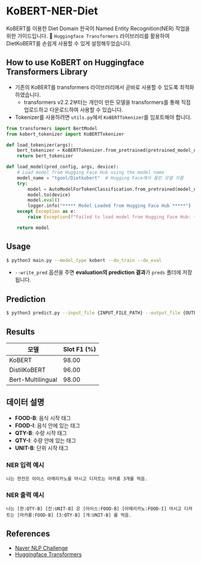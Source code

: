 # KoBERT-NER-Diet

KoBERT를 이용한 Diet Domain 한국어 Named Entity Recognition(NER) 작업을 위한 가이드입니다. 
🤗 `Huggingface Transformers` 라이브러리를 활용하여 DietKoBERT를 손쉽게 사용할 수 있게 설정해두었습니다.

## How to use KoBERT on Huggingface Transformers Library

- 기존의 KoBERT를 transformers 라이브러리에서 곧바로 사용할 수 있도록 최적화하였습니다.
  - transformers v2.2.2부터는 개인이 만든 모델을 transformers를 통해 직접 업로드하고 다운로드하여 사용할 수 있습니다.
- Tokenizer를 사용하려면 `utils.py`에서 `KoBERTTokenizer`를 임포트해야 합니다.

```python
from transformers import BertModel
from kobert_tokenizer import KoBERTTokenizer

def load_tokenizer(args):
    bert_tokenizer = KoBERTTokenizer.from_pretrained(pretrained_model_name_or_path="skt/kobert-base-v1")
    return bert_tokenizer

def load_model(pred_config, args, device):
    # Load model from Hugging Face Hub using the model name
    model_name = "tgool/Dietkobert"  # Hugging Face에서 올린 모델 이름
    try:
        model = AutoModelForTokenClassification.from_pretrained(model_name)  # Hugging Face Hub에서 모델 로드
        model.to(device)
        model.eval()
        logger.info("***** Model Loaded from Hugging Face Hub *****")
    except Exception as e:
        raise Exception(f"Failed to load model from Hugging Face Hub: {str(e)}")

    return model
```

## Usage

```bash
$ python3 main.py --model_type kobert --do_train --do_eval
```

- `--write_pred` 옵션을 주면 **evaluation의 prediction 결과**가 `preds` 폴더에 저장됩니다.

## Prediction

```bash
$ python3 predict.py --input_file {INPUT_FILE_PATH} --output_file {OUTPUT_FILE_PATH} --model_dir {SAVED_CKPT_PATH}
```

## Results

| 모델                        | Slot F1 (%) |
|---------------------------|-------------|
| KoBERT                    | 98.00       |
| DistilKoBERT              | 96.00       |
| Bert-Multilingual         | 98.00       |

## 데이터 설명
- **FOOD-B**: 음식 시작 태그
- **FOOD-I**: 음식 안에 있는 태그
- **QTY-B**: 수량 시작 태그
- **QTY-I**: 수량 안에 있는 태그
- **UNIT-B**: 단위 시작 태그

### NER 입력 예시
```
나는 한잔은 아이스 아메리카노를 마시고 디저트는 마카롱 3개를 먹음.
```

### NER 출력 예시
```
나는 [한:QTY-B] [잔:UNIT-B] 은 [아이스:FOOD-B] [아메리카노:FOOD-I] 마시고 디저트는 [마카롱:FOOD-B] [3:QTY-B] [개:UNIT-B] 를 먹음.
```

## References

- [Naver NLP Challenge](https://github.com/naver/nlp-challenge)
- [Huggingface Transformers](https://github.com/huggingface/transformers)

